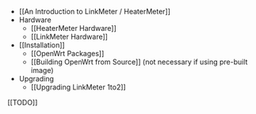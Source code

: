 * [[An Introduction to LinkMeter / HeaterMeter]]
* Hardware
    * [[HeaterMeter Hardware]]
    * [[LinkMeter Hardware]] 
* [[Installation]]
    * [[OpenWrt Packages]]
    * [[Building OpenWrt from Source]] (not necessary if using pre-built image)
* Upgrading
    * [[Upgrading LinkMeter 1to2]]

[[TODO]]